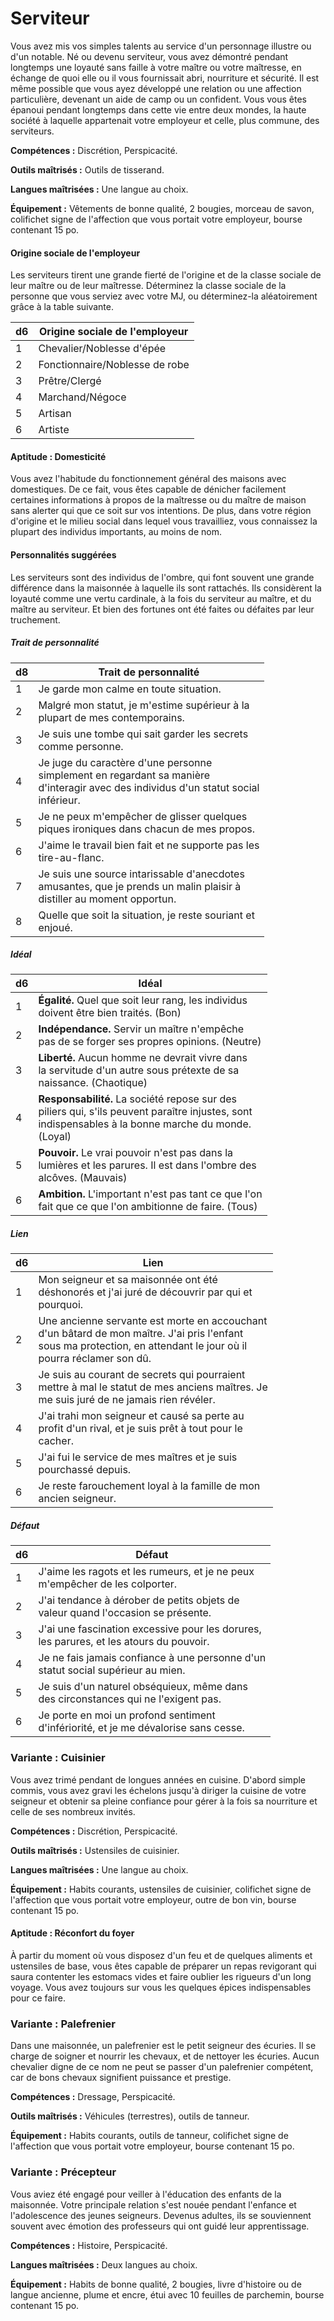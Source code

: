 
<Items>

# <Name>Serviteur</Name>

Vous avez mis vos simples talents au service d'un personnage illustre ou d'un notable. Né ou devenu serviteur, vous avez démontré pendant longtemps une loyauté sans faille à votre maître ou votre maîtresse, en échange de quoi elle ou il vous fournissait abri, nourriture et sécurité. Il est même possible que vous ayez développé une relation ou une affection particulière, devenant un aide de camp ou un confident. Vous vous êtes épanoui pendant longtemps dans cette vie entre deux mondes, la haute société à laquelle appartenait votre employeur et celle, plus commune, des serviteurs.

**Compétences :** Discrétion, Perspicacité.

**Outils maîtrisés :** Outils de tisserand.

**Langues maîtrisées :** Une langue au choix.

**Équipement :** Vêtements de bonne qualité, 2 bougies, morceau de savon, colifichet signe de l'affection que vous portait votre employeur, bourse contenant 15 po.

<Generic>

#### <Name>Origine sociale de l'employeur</Name>

Les serviteurs tirent une grande fierté de l'origine et de la classe sociale de leur maître ou de leur maîtresse. Déterminez la classe sociale de la personne que vous serviez avec votre MJ, ou déterminez-la aléatoirement grâce à la table suivante.

|d6|Origine sociale de l'employeur|
|---|---|
|1|Chevalier/Noblesse d'épée|
|2|Fonctionnaire/Noblesse de robe|
|3|Prêtre/Clergé|
|4|Marchand/Négoce|
|5|Artisan|
|6|Artiste|

</Generic>

<Generic>

#### <Name>Aptitude : Domesticité</Name>

Vous avez l'habitude du fonctionnement général des maisons avec domestiques. De ce fait, vous êtes capable de dénicher facilement certaines informations à propos de la maîtresse ou du maître de maison sans alerter qui que ce soit sur vos intentions. De plus, dans votre région d'origine et le milieu social dans lequel vous travailliez, vous connaissez la plupart des individus importants, au moins de nom.

</Generic>

<Items>

#### <Name>Personnalités suggérées</Name>

Les serviteurs sont des individus de l'ombre, qui font souvent une grande différence dans la maisonnée à laquelle ils sont rattachés. Ils considèrent la loyauté comme une vertu cardinale, à la fois du serviteur au maître, et du maître au serviteur. Et bien des fortunes ont été faites ou défaites par leur truchement.

<Generic>

##### <Name>Trait de personnalité</Name>

|d8|Trait de personnalité|
|---|---|
|1|Je garde mon calme en toute situation.
|2|Malgré mon statut, je m'estime supérieur à la<br>plupart de mes contemporains.|
|3|Je suis une tombe qui sait garder les secrets<br>comme personne.|
|4|Je juge du caractère d'une personne<br>simplement en regardant sa manière<br>d'interagir avec des individus d'un statut social<br>inférieur.|
|5|Je ne peux m'empêcher de glisser quelques<br>piques ironiques dans chacun de mes propos.|
|6|J'aime le travail bien fait et ne supporte pas les<br>tire-au-flanc.|
|7|Je suis une source intarissable d'anecdotes<br>amusantes, que je prends un malin plaisir à<br>distiller au moment opportun.|
|8|Quelle que soit la situation, je reste souriant et<br>enjoué.|

</Generic>

<Generic>

##### <Name>Idéal</Name>

|d6|Idéal|
|---|---|
|1|**Égalité.** Quel que soit leur rang, les individus<br>doivent être bien traités. (Bon)|
|2|**Indépendance.** Servir un maître n'empêche<br>pas de se forger ses propres opinions. (Neutre)|
|3|**Liberté.** Aucun homme ne devrait vivre dans<br>la servitude d'un autre sous prétexte de sa<br>naissance. (Chaotique)|
|4|**Responsabilité.** La société repose sur des<br>piliers qui, s'ils peuvent paraître injustes, sont<br>indispensables à la bonne marche du monde.<br>(Loyal)|
|5|**Pouvoir.** Le vrai pouvoir n'est pas dans la<br>lumières et les parures. Il est dans l'ombre des<br>alcôves. (Mauvais)|
|6|**Ambition.** L'important n'est pas tant ce que l'on<br>fait que ce que l'on ambitionne de faire. (Tous)|

</Generic>

<Generic>

##### <Name>Lien</Name>

|d6|Lien|
|---|---|
|1|Mon seigneur et sa maisonnée ont été<br>déshonorés et j'ai juré de découvrir par qui et<br>pourquoi.|
|2|Une ancienne servante est morte en accouchant<br>d'un bâtard de mon maître. J'ai pris l'enfant<br>sous ma protection, en attendant le jour où il<br>pourra réclamer son dû.|
|3|Je suis au courant de secrets qui pourraient<br>mettre à mal le statut de mes anciens maîtres. Je<br>me suis juré de ne jamais rien révéler.|
|4|J'ai trahi mon seigneur et causé sa perte au<br>profit d'un rival, et je suis prêt à tout pour le<br>cacher.|
|5|J'ai fui le service de mes maîtres et je suis<br>pourchassé depuis.|
|6|Je reste farouchement loyal à la famille de mon<br>ancien seigneur.|

</Generic>

<Generic>

##### <Name>Défaut</Name>

|d6|Défaut|
|---|---|
|1|J'aime les ragots et les rumeurs, et je ne peux<br>m'empêcher de les colporter.|
|2|J'ai tendance à dérober de petits objets de<br>valeur quand l'occasion se présente.|
|3|J'ai une fascination excessive pour les dorures,<br>les parures, et les atours du pouvoir.|
|4|Je ne fais jamais confiance à une personne d'un<br>statut social supérieur au mien.|
|5|Je suis d'un naturel obséquieux, même dans<br>des circonstances qui ne l'exigent pas.|
|6|Je porte en moi un profond sentiment<br>d'infériorité, et je me dévalorise sans cesse.|

</Generic>

</Items>

<Items>

### <Name>Variante : Cuisinier</Name>

Vous avez trimé pendant de longues années en cuisine. D'abord simple commis, vous avez gravi les échelons jusqu'à diriger la cuisine de votre seigneur et obtenir sa pleine confiance pour gérer à la fois sa nourriture et celle de ses nombreux invités.

**Compétences :** Discrétion, Perspicacité.

**Outils maîtrisés :** Ustensiles de cuisinier.

**Langues maîtrisées :** Une langue au choix.

**Équipement :** Habits courants, ustensiles de cuisinier, colifichet signe de l'affection que vous portait votre employeur, outre de bon vin, bourse contenant 15 po.

<Generic>

#### <Name>Aptitude : Réconfort du foyer</Name>

À partir du moment où vous disposez d'un feu et de quelques aliments et ustensiles de base, vous êtes capable de préparer un repas revigorant qui saura contenter les estomacs vides et faire oublier les rigueurs d'un long voyage. Vous avez toujours sur vous les quelques épices indispensables pour ce faire.

</Generic>

</Items>

<Generic>

### <Name>Variante : Palefrenier</Name>

Dans une maisonnée, un palefrenier est le petit seigneur des écuries. Il se charge de soigner et nourrir les chevaux, et de nettoyer les écuries. Aucun chevalier digne de ce nom ne peut se passer d'un palefrenier compétent, car de bons chevaux signifient puissance et prestige.

**Compétences :** Dressage, Perspicacité.

**Outils maîtrisés :** Véhicules (terrestres), outils de tanneur.

**Équipement :** Habits courants, outils de tanneur, colifichet signe de l'affection que vous portait votre employeur, bourse contenant 15 po.

</Generic>

<Generic>

### <Name>Variante : Précepteur</Name>

Vous aviez été engagé pour veiller à l'éducation des enfants de la maisonnée. Votre principale relation s'est nouée pendant l'enfance et l'adolescence des jeunes seigneurs. Devenus adultes, ils se souviennent souvent avec émotion des professeurs qui ont guidé leur apprentissage.

**Compétences :** Histoire, Perspicacité.

**Langues maîtrisées :** Deux langues au choix.

**Équipement :** Habits de bonne qualité, 2 bougies, livre d'histoire ou de langue ancienne, plume et encre, étui avec 10 feuilles de parchemin, bourse contenant 15 po.

</Generic>

</Items>
